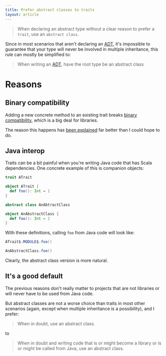 ```yaml
---
title: Prefer abstract classes to traits
layout: article
---
```


> When declaring an abstract type without a clear reason to prefer a `trait`, use an `abstract class`.

Since in most scenarios that aren't declaring an [ADT](../definitions/adt.html), it's impossible to guarantee that your type will never be involved in multiple inheritance, this rule can mostly be simplified to:

> When writing an [ADT](../definitions/adt.html), have the root type be an abstract class

# Reasons

## Binary compatibility

Adding a new concrete method to an existing trait breaks [binary compatibility](../definitions/binary_compatibility.html), which is a big deal for libraries.

The reason this happens has [been explained](https://stackoverflow.com/questions/18366817/is-adding-a-trait-method-with-implementation-breaking-backward-compatibility) far better than I could hope to do.

## Java interop

Traits can be a bit painful when you're writing Java code that has Scala dependencies. One concrete example of this is companion objects:

```scala mdoc
trait ATrait

object ATrait {
  def foo(): Int = 1
}

abstract class AnAbtractClass

object AnAbstractClass {
  def foo(): Int = 2
}
```

With these definitions, calling `foo` from Java code will look like:

```java
ATrait$.MODULE$.foo()

AnAbstractClass.foo()
```

Clearly, the abstract class version is more natural.

## It's a good default

The previous reasons don't really matter to projects that are not libraries or will never have to be used from Java code.

But abstract classes are not a worse choice than traits in most other scenarios (again, except when multiple inheritance is a possibility), and I prefer:

> When in doubt, use an abstract class.

to

> When in doubt and writing code that is or might become a library or is or might be called from Java, use an abstract class.
